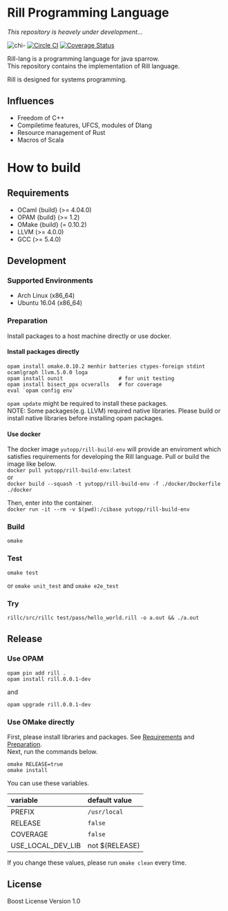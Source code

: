 # Rill Programming Language

*This repository is heavely under development...*

![chi-](http://yutopp.net/image/chi-.png "Bun")
[![Circle CI](https://circleci.com/gh/yutopp/rill.png?style=badge)](https://circleci.com/gh/yutopp/rill)
[![Coverage Status](https://coveralls.io/repos/github/yutopp/rill/badge.svg?branch=master)](https://coveralls.io/github/yutopp/rill?branch=master)

Rill-lang is a programming language for java sparrow.  
This repository contains the implementation of Rill language.

Rill is designed for systems programming.

## Influences

+ Freedom of C++
+ Compiletime features, UFCS, modules of Dlang
+ Resource management of Rust
+ Macros of Scala

# How to build

## Requirements

+ OCaml {build} (>= 4.04.0)
+ OPAM {build} (>= 1.2)
+ OMake {build} (= 0.10.2)
+ LLVM (>= 4.0.0)
+ GCC (>= 5.4.0)

## Development

### Supported Environments

- Arch Linux (x86_64)
- Ubuntu 16.04 (x86_64)

### Preparation

Install packages to a host machine directly or use docker.

#### Install packages directly

```
opam install omake.0.10.2 menhir batteries ctypes-foreign stdint ocamlgraph llvm.5.0.0 loga
opam install ounit                  # for unit testing
opam install bisect_ppx ocveralls   # for coverage
eval `opam config env`
```

`opam update` might be required to install these packages.  
NOTE: Some packages(e.g. LLVM) required native libraries. Please build or install native libraries before installing opam packages.

#### Use docker

The docker image `yutopp/rill-build-env` will provide an enviroment which satisfies requirements for developing the Rill language.
Pull or build the image like below.  
`docker pull yutopp/rill-build-env:latest`  
or  
`docker build --squash -t yutopp/rill-build-env -f ./docker/Dockerfile ./docker`

Then, enter into the container.  
`docker run -it --rm -v $(pwd):/cibase yutopp/rill-build-env`

### Build

`omake`

### Test

`omake test`

or `omake unit_test` and `omake e2e_test`

### Try

`rillc/src/rillc test/pass/hello_world.rill -o a.out && ./a.out`

## Release

### Use OPAM

```
opam pin add rill .
opam install rill.0.0.1-dev
```

and

```
opam upgrade rill.0.0.1-dev
```

### Use OMake directly

First, please install libraries and packages. See [Requirements](#requirements) and [Preparation](#preparation).  
Next, run the commands below.

```
omake RELEASE=true
omake install
```

You can use these variables.

|variable|default value|
|:---|:---|
|PREFIX|`/usr/local`|
|RELEASE|`false`|
|COVERAGE|`false`|
|USE_LOCAL_DEV_LIB|not $(RELEASE)|

If you change these values, please run `omake clean` every time.

## License

Boost License Version 1.0
